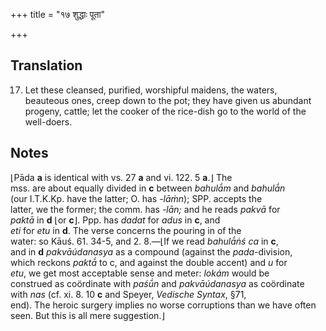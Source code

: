 +++
title = "१७ शुद्धाः पूता"

+++
## Translation
17. Let these cleansed, purified, worshipful maidens, the waters,  
beauteous ones, creep down to the pot; they have given us abundant  
progeny, cattle; let the cooker of the rice-dish go to the world of the  
well-doers.

## Notes
⌊Pāda **a** is identical with vs. 27 **a** and vi. 122. 5 **a**.⌋ The  
mss. are about equally divided in **c** between *bahulā́m* and *bahulā́n*  
(our I.T.K.Kp. have the latter; O. has *-lāṁn*); SPP. accepts the  
latter, we the former; the comm. has *-lān;* and he reads *pakvā* for  
*paktā* in **d** ⌊or **c**⌋. Ppp. has *dadat* for *adus* in **c**, and  
*eti* for *etu* in **d**. The verse concerns the pouring in of the  
water: so Kāuś. 61. 34-5, and 2. 8.—⌊If we read *bahulā́ṅś ca* in **c**,  
and in **d** *pakvāúdanasya* as a compound (against the *pada*-division,  
which reckons *paktā́* to c, and against the double accent) and *u* for  
*etu*, we get most acceptable sense and meter: *lokám* would be  
construed as coördinate with *paśū́n* and *pakvāúdanasya* as coördinate  
with *nas* (cf. xi. 8. 10 **c** and Speyer, *Vedische Syntax*, §71,  
end). The heroic surgery implies no worse corruptions than we have often  
seen. But this is all mere suggestion.⌋
